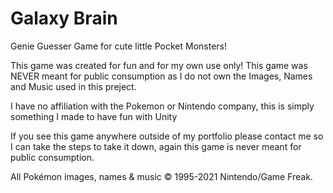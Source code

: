 # Galaxy Brain
Genie Guesser Game for cute little Pocket Monsters!

This game was created for fun and for my own use only! This game was NEVER meant for public consumption as I do not own the Images, Names and Music used in this preject.

I have no affiliation with the Pokemon or Nintendo company, this is simply something I made to have fun with Unity

If you see this game anywhere outside of my portfolio please contact me so I can take the steps to take it down, again this game is never meant for public consumption.

All Pokémon images, names & music © 1995-2021 Nintendo/Game Freak.
